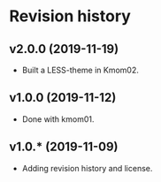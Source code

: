 Revision history
======================


v2.0.0 (2019-11-19)
----------------------

* Built a LESS-theme in Kmom02.



v1.0.0 (2019-11-12)
----------------------

* Done with kmom01.



v1.0.* (2019-11-09)
----------------------

* Adding revision history and license.
